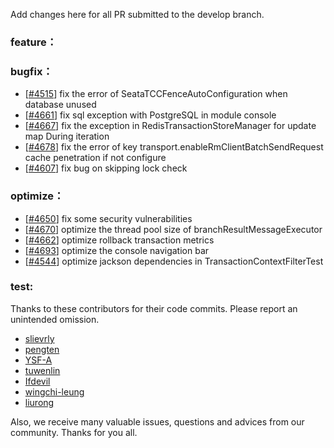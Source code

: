 Add changes here for all PR submitted to the develop branch.


<!-- Please add the `changes` to the following location(feature/bugfix/optimize/test) based on the type of PR -->

### feature：


### bugfix：
  - [[#4515](https://github.com/seata/seata/pull/4515)] fix the error of SeataTCCFenceAutoConfiguration when database unused
  - [[#4661](https://github.com/seata/seata/pull/4661)] fix sql exception with PostgreSQL in module console
  - [[#4667](https://github.com/seata/seata/pull/4682)] fix the exception in RedisTransactionStoreManager for update map During iteration
  - [[#4678](https://github.com/seata/seata/pull/4678)] fix the error of key transport.enableRmClientBatchSendRequest cache penetration if not configure
  - [[#4607](https://github.com/seata/seata/pull/4607)] fix bug on skipping lock check


### optimize：
  - [[#4650](https://github.com/seata/seata/pull/4650)] fix some security vulnerabilities
  - [[#4670](https://github.com/seata/seata/pull/4670)] optimize the thread pool size of branchResultMessageExecutor
  - [[#4662](https://github.com/seata/seata/pull/4662)] optimize rollback transaction metrics
  - [[#4693](https://github.com/seata/seata/pull/4693)] optimize the console navigation bar
  - [[#4544](https://github.com/seata/seata/pull/4544)] optimize jackson dependencies in TransactionContextFilterTest

### test:

Thanks to these contributors for their code commits. Please report an unintended omission.

<!-- Please make sure your Github ID is in the list below -->
- [slievrly](https://github.com/slievrly)
- [pengten](https://github.com/pengten)
- [YSF-A](https://github.com/YSF-A)
- [tuwenlin](https://github.com/tuwenlin)
- [Ifdevil](https://github.com/Ifdevil)
- [wingchi-leung](https://github.com/wingchi-leung)
- [liurong](https://github.com/robynron)

Also, we receive many valuable issues, questions and advices from our community. Thanks for you all.
